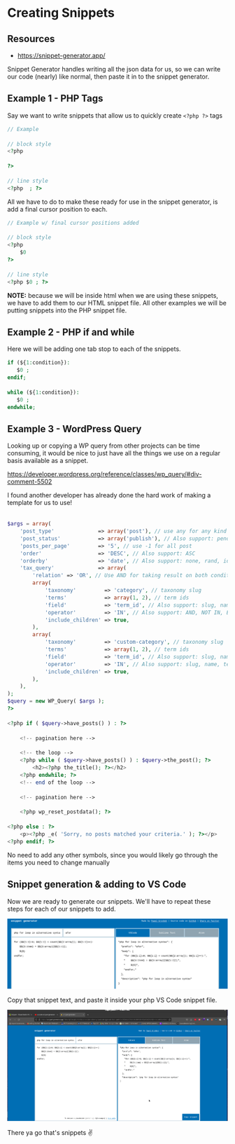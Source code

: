 # Creating Snippets

## Resources
- https://snippet-generator.app/

Snippet Generator handles writing all the json data for us, so we can write our code (nearly) like normal, then paste it in to the snippet generator.


## Example 1 - PHP Tags

Say we want to write snippets that allow us to quickly create `<?php ?>` tags

```php
// Example

// block style    
<?php

?>

// line style
<?php  ; ?> 
```

All we have to do to make these ready for use in the snippet generator, is add a final cursor position to each.


```php
// Example w/ final cursor positions added

// block style    
<?php
    $0
?>

// line style
<?php $0 ; ?> 
```

**NOTE:** because we will be inside html when we are using these snippets, we have to add them to our HTML snippet file. All other examples we will be putting snippets into the PHP snippet file.

## Example 2 - PHP if and while

Here we will be adding one tab stop to each of the snippets.

```php
if (${1:condition}):
   $0 ;
endif;

while (${1:condition}):
   $0 ;
endwhile;
```

## Example 3 - WordPress Query

Looking up or copying a WP query from other projects can be time consuming, it would be nice to just have all the things we use on a regular basis available as a snippet.

https://developer.wordpress.org/reference/classes/wp_query/#div-comment-5502

I found another developer has already done the hard work of making a template for us to use!

```php

$args = array(
    'post_type'              => array('post'), // use any for any kind of post type, custom post type slug for custom post type
    'post_status'            => array('publish'), // Also support: pending, draft, auto-draft, future, private, inherit, trash, any
    'posts_per_page'         => '5', // use -1 for all post
    'order'                  => 'DESC', // Also support: ASC
    'orderby'                => 'date', // Also support: none, rand, id, title, slug, modified, parent, menu_order, comment_count
    'tax_query'              => array(
        'relation' => 'OR', // Use AND for taking result on both condition true
        array(
            'taxonomy'         => 'category', // taxonomy slug
            'terms'            => array(1, 2), // term ids
            'field'            => 'term_id', // Also support: slug, name, term_taxonomy_id
            'operator'         => 'IN', // Also support: AND, NOT IN, EXISTS, NOT EXISTS
            'include_children' => true,
        ),
        array(
            'taxonomy'         => 'custom-category', // taxonomy slug
            'terms'            => array(1, 2), // term ids
            'field'            => 'term_id', // Also support: slug, name, term_taxonomy_id
            'operator'         => 'IN', // Also support: slug, name, term_taxonomy_id
            'include_children' => true,
        ),
    ),
);
$query = new WP_Query( $args );
?>
 
<?php if ( $query->have_posts() ) : ?>
 
    <!-- pagination here -->
 
    <!-- the loop -->
    <?php while ( $query->have_posts() ) : $query->the_post(); ?>
        <h2><?php the_title(); ?></h2>
    <?php endwhile; ?>
    <!-- end of the loop -->
 
    <!-- pagination here -->
 
    <?php wp_reset_postdata(); ?>
 
<?php else : ?>
    <p><?php _e( 'Sorry, no posts matched your criteria.' ); ?></p>
<?php endif; ?>
```

No need to add any other symbols, since you would likely go through the items you need to change manually

## Snippet generation & adding to VS Code
Now we are ready to generate our snippets. We'll have to repeat these steps for each of our snippets to add. 

![](images/snippetGeneration.png)

Copy that snippet text, and paste it inside your php VS Code snippet file.

![](images/addASnippet.gif)

There ya go that's snippets ✌️